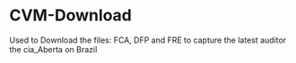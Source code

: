 # CVM-Download
Used to Download the files: FCA, DFP and FRE to capture the latest auditor the cia_Aberta on Brazil
